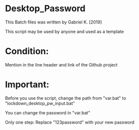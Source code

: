 # Desktop_Password
This Batch files was written by Gabriel K.
[2019]

This script may be used by anyone and used as a template

# Condition: 
Mention in the line header and link of the Github project

# Important:

Before you use the script, change the path from "var.bat" to "lockdown_desktop_pw_input.bat"


You can change the password in "var.bat"
 
Only one step:
Replace "123password" with your new password
